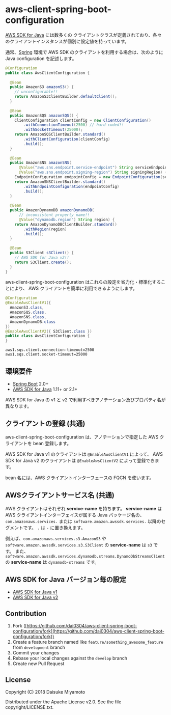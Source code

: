 # aws-client-spring-boot-configuration

[AWS SDK for Java](https://docs.aws.amazon.com/sdk-for-java/index.html) には数多くの
クライアントクラスが定義されており、各々のクライアントインスタンスが個別に設定値を持っています。

通常、[Spring](http://spring.io/) 環境で AWS SDK のクライアントを利用する場合は、次のように Java configuration を記述します。

```java
@Configuration
public class AwsClientConfiguration {
  
  @Bean
  public AmazonS3 amazonS3() {
    // unconfigurable!!
    return AmazonS3ClientBuilder.defaultClient();
  }
  
  @Bean
  public AmazonSQS amazonSQS() {
    ClientConfiguration clientConfig = new ClientConfiguration()
        .withConnectionTimeout(2500) // hard-coded!!
        .withSocketTimeout(25000);
    return AmazonSQSClientBuilder.standard()
        .withClientConfiguration(clientConfig)
        .build();
  }
  
  @Bean
  public AmazonSNS amazonSNS(
      @Value("aws.sns.endpoint.service-endpoint") String serviceEndpoint,
      @Value("aws.sns.endpoint.signing-region") String signingRegion) {
    EndpointConfiguration endpointConfig = new EndpointConfiguration(serviceEndpoint, signingRegion);
    return AmazonSNSClientBuilder.standard()
        .withEndpointConfiguration(endpointConfig)
        .build();
  }
  
  @Bean
  public AmazonDynamoDB amazonDynamoDB(
      // inconsistent property name!!
      @Value("dynamodb.region") String region) {
    return AmazonDynamoDBClientBuilder.standard()
        .withRegion(region)
        .build();
  }
  
  @Bean
  public S3Client s3Client() {
    // AWS SDK for Java v2!!
    return S3Client.create();
  }
}
```

aws-client-spring-boot-configuration はこれらの設定を省力化・標準化することにより、
AWS クライアントを簡単に利用できるようにします。

```java
@Configuration
@EnableAwsClientV1({
  AmazonS3.class,
  AmazonSQS.class,
  AmazonSNS.class,
  AmazonDynamoDB.class
})
@EnableAwsClientV2({ S3Client.class })
public class AwsClientConfiguration {
}
```

```properties
aws1.sqs.client.connection-timeout=2500
aws1.sqs.client.socket-timeout=25000
```


## 環境要件

* [Spring Boot](https://spring.io/projects/spring-boot) 2.0+
* [AWS SDK for Java](https://aws.amazon.com/jp/sdkforjava/) 1.11+ or 2.1+

AWS SDK for Java の v1 と v2 で利用すべきアノテーション及びプロパティ名が異なります。


## クライアントの登録 (共通)

aws-client-spring-boot-configuration は、アノテーションで指定した AWS クライアントを bean 登録します。

AWS SDK for Java v1 のクライアントは `@EnableAwsClientV1` によって、
AWS SDK for Java v2 のクライアントは `@EnableAwsClientV2` によって登録できます。

bean 名には、AWS クライアントインターフェースの FQCN を使います。


## AWSクライアントサービス名 (共通)

AWS クライアントはそれぞれ **service-name** を持ちます。
**service-name** は AWS クライアントインターフェイスが属する Java パッケージ名の、
`com.amazonaws.services.` または `software.amazon.awssdk.services.` 以降のセグメントです。
`.` は `-` に置き換えます。

例えば、`com.amazonaws.services.s3.AmazonS3` や `software.amazon.awssdk.services.s3.S3Client` の
**service-name** は `s3` です。
また、`software.amazon.awssdk.services.dynamodb.streams.DynamoDbStreamsClient` の
**service-name** は `dynamodb-streams` です。


## AWS SDK for Java バージョン毎の設定

* [AWS SDK for Java v1](docs/config-v1.ja.md)
* [AWS SDK for Java v2](docs/config-v2.ja.md)


## Contribution

1. Fork ([https://github.com/dai0304/aws-client-spring-boot-configuration/fork](https://github.com/dai0304/aws-client-spring-boot-configuration/fork))
2. Create a feature branch named like `feature/something_awesome_feature` from `development` branch
3. Commit your changes
4. Rebase your local changes against the `develop` branch
5. Create new Pull Request


## License

Copyright (C) 2018 Daisuke Miyamoto

Distributed under the Apache License v2.0. See the file copyright/LICENSE.txt.
